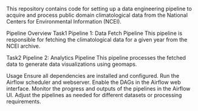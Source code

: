 This repository contains code for setting up a data engineering pipeline to acquire and process public domain climatological data from the National Centers for Environmental Information (NCEI).

Pipeline Overview
Task1
Pipeline 1: Data Fetch Pipeline
This pipeline is responsible for fetching the climatological data for a given year from the NCEI archive.

Task2
Pipeline 2: Analytics Pipeline
This pipeline processes the fetched data to generate data visualizations using geomaps.

Usage
Ensure all dependencies are installed and configured.
Run the Airflow scheduler and webserver.
Enable the DAGs in the Airflow web interface.
Monitor the progress and outputs of the pipelines in the Airflow UI.
Adjust the pipelines as needed for different datasets or processing requirements.
